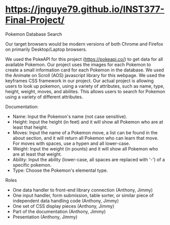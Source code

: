 # https://jnguye79.github.io/INST377-Final-Project/

Pokemon Database Search 

Our target browsers would be modern versions of both Chrome and Firefox on primarily Desktop/Laptop browsers. 

We used the PokeAPI for this project (https://pokeapi.co/) to get data for all available Pokemon. 
Our project uses the images for each Pokemon to create a small information card for each Pokemon in the database.
We used the Animate on Scroll (AOS) javascript library for this webpage. 
We used the keyframes CSS framework in our project.
Our actual project is allowing users to look up pokemon, using a variety of attributes, such as name, type, height, weight, moves, and abilites.  This allows users to search for Pokemon using a variety of different attributes.

Documentation: 

- Name: Input the Pokemon's name (not case sensitive).
- Height: Input the height (in feet) and it will show all Pokemon who are at least that height. 
- Moves: Input the name of a Pokemon move, a list can be found in the about section, and it will return all Pokemon who can learn that move.  For moves with spaces, use a hypen and all lower-case. 
- Weight: Input the weight (in pounts) and it will show all Pokemon who are at least that weight.
- Ability: Input the ability (lower-case, all spaces are replaced with '-') of a specific pokemon.
- Type: Choose the Pokemon's elemental type.

Roles
- One data handler to front-end library connection (Anthony, Jimmy)
- One input handler, form submission, table sorter, or similar piece of independent data handling code (Anthony, Jimmy)
- One set of CSS display pieces (Anthony, Jimmy)
- Part of the documentation (Anthony, Jimmy)
- Presentation (Anthony, Jimmy)
